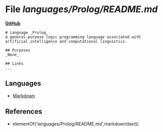 # File _languages/Prolog/README.md_
**[GitHub](https://github.com/softlang/yas/blob/master/languages/Prolog/README.md)**
```
# Language _Prolog_
A general-purpose logic programming language associated with artificial intelligence and computational linguistics.

## Purposes
_None_

## Links
...
```

## Languages
* [Markdown](../languages/Markdown.md)

## References
* elementOf('languages/Prolog/README.md',markdown(text))
